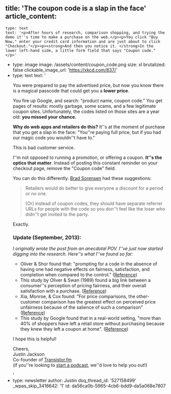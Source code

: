 title: 'The coupon code is a slap in the face'
article_content:
  -
    type: text
    text: '<p>After hours of research, comparison shopping, and trying the demo it''s time to make a purchase on the web.</p><p>You click "Buy Now," enter your credit card information and are just about to click "Checkout."</p><p><strong>And then you notice it. </strong>In the lower left-hand side, a little form field that says "Coupon code."</p>'
  -
    type: image
    image: /assets/content/coupon_code.png
    size: xl
    brutalized: false
    clickable_image_url: 'https://xkcd.com/837/'
  -
    type: text
    text: '<p>You were prepared to pay the advertised price, but now you know there is a magical passcode that could get you a <strong>lower price</strong>.&nbsp;</p><p>You fire up Google, and search: "product name, coupon code." You get pages of results: mostly garbage, some scams, and a few legitimate coupon sites. Unfortunately, the codes listed on those sites are a year old: <strong>you missed your chance.</strong></p><p><strong>Why do web apps and retailers do this?</strong>&nbsp;It''s at the moment of purchase that you get a slap in the face:&nbsp;"You''re paying full price, but if you had our magic code you wouldn''t have to."</p><p>This is bad customer service.</p><p>I''m not opposed to running a promotion, or offering a coupon. <strong>It''s the optics that matter</strong>. Instead of posting this constant reminder on your checkout page, remove the "Coupon code" field.</p><p>You can do this differently. <a href="https://plus.google.com/101333521287509975294/">Brad Sorensen</a> had these suggestions:</p><blockquote><p>Retailers would do better to give everyone a discount for a period or no one.</p><p>[Or] instead of coupon codes, they should have separate referrer URLs for people with the code so you don''t feel like the loser who didn''t get invited to the party.</p></blockquote><p>Exactly.</p><h3>Update (September, 2013):</h3><p><em>I originally wrote the post from an anecdotal POV. I''ve just now started digging into the research. Here''s what I''ve found so far:</em></p><ul><li>Oliver &amp; Shor found that: "prompting for a code in the absence of having one had negative effects on fairness, satisfaction, and completion when compared to the control." (<a href="http://www2.owen.vanderbilt.edu/mike.shor/research/promo/jpbm_reprint.pdf">Reference</a>)</li><li>This study by Oliver &amp; Swan (1989) found a big link between a consumer''s perception of pricing fairness, and their overall satisfaction with a purchase. (<a href="http://www.jstor.org/discover/10.2307/1251411?uid=3737720&amp;uid=2&amp;uid=4&amp;sid=21102530121071">Reference</a>)</li><li>Xia, Monroe, &amp; Cox found: "For price comparisons, the other-customer comparison has the greatest effect on perceived price unfairness because of the salience of such a comparison" (<a href="http://bear.warrington.ufl.edu/weitz/mar7786/Articles/price%20fairness.pdf">Reference</a>)</li><li>This study by Google found that in a real-world setting, "more than 40% of shoppers have left a retail store without purchasing because they knew they left a coupon at home". (<a href="http://www.google.com/think/research-studies/from-clipping-to-clicking.html">Reference</a>)</li></ul><p>I hope this is helpful!<br></p><p>Cheers,<br>Justin Jackson<br>Co-founder of&nbsp;<a href="https://transistor.fm/?via=justin">Transistor.fm</a><br>(if you''re looking to&nbsp;<a href="https://transistor.fm/how-to-start-a-podcast/">start a podcast</a>, we''d love to help you out!)</p>'
  -
    type: newsletter
author: Justin
dsq_thread_id: '527158499'
_wpas_skip_3416642: '1'
id: da56ca0b-5965-4cb6-bdd9-da5a068e7807
